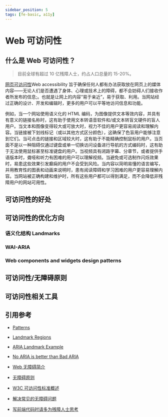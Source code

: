 ```yaml
---
sidebar_position: 5
tags: [fe-basic, a11y]
---
```


# Web 可访问性

## 什么是 Web 可访问性？

> 目前全球有超过 10 亿残障人士，约占人口总量的 15-20%。

[网页可访问性](https://zh.wikipedia.org/wiki/%E7%B6%B2%E9%A0%81%E8%A6%AA%E5%92%8C%E5%8A%9B)Web accessibility 旨于确保任何人都有办法获取放在网页上的媒体内容——无论人们是否遭遇了身体、心理或技术上的障碍，都不会妨碍人们接收作者所发布的信息;。也就是让网上的内容“易于亲近”，易于获取、利用。当网站经过正确的设计、开发和编辑时，更多的用户可以平等地访问信息和功能。

例如，当一个网站使用语义化的 HTML 编码，为图像提供文本等效内容，并具有有意义的链接名称时，这有助于使用文本转语音软件和/或文本转盲文硬件的盲人用户。当文本和图像变得较大或可放大时，视力不佳的用户更容易阅读和理解内容。当链接被下划线标记（或以其他方式区分颜色），这确保了色盲用户能够注意到它们。当可点击的链接和区域较大时，这有助于不能精确控制鼠标的用户。当页面不是以一种阻碍仅通过键盘或单一切换访问设备进行导航的方式编码时，这有助于无法使用鼠标甚至标准键盘的用户。当视频具有闭路字幕、分章节，或者提供手语版本时，聋哑和听力有困难的用户可以理解视频。当避免或可选制作闪烁效果时，易患这些效果引发癫痫的用户不会受到风险。当内容以简明易懂的语言编写，并用教育性的图表和动画来说明时，患有阅读障碍和学习困难的用户更容易理解内容。当网站被正确构建和维护时，所有这些用户都可以得到满足，而不会降低非残障用户的网站可用性。

## 可访问性的好处

## 可访问性的优化方向

### 语义化结构 Landmarks

### WAI-ARIA

### Web components and widgets design patterns

## 可访问性/无障碍原则

## 可访问性相关工具

## 引用参考

- [Patterns](https://www.w3.org/WAI/ARIA/apg/patterns/)

- [Landmark Regions](https://www.w3.org/WAI/ARIA/apg/practices/landmark-regions/)

- [ARIA Landmark Example](https://www.w3.org/WAI/ARIA/apg/patterns/landmarks/examples/general-principles.html)

- [No ARIA is better than Bad ARIA](https://www.w3.org/WAI/ARIA/apg/practices/read-me-first/)

- [Web 无障碍简介](https://www.w3.org/WAI/fundamentals/accessibility-intro/zh-hans)

- [无障碍原则](https://www.w3.org/WAI/fundamentals/accessibility-principles/zh-hans)

- [W3C 可访问性标准概述](https://www.w3.org/WAI/standards-guidelines/zh-hans)

- [解决常见的无障碍问题](https://developer.mozilla.org/zh-CN/docs/Learn/Tools_and_testing/Cross_browser_testing/Accessibility)

- [写前端代码时请多为残障人士思考](https://cloud.tencent.com/developer/article/1615533)
